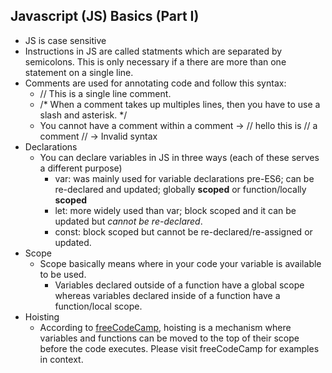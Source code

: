 ## Javascript (JS) Basics (Part I)
- JS is case sensitive
- Instructions in JS are called statments which are separated by semicolons. This is only necessary if a there are more than one statement on a single line.
- Comments are used for annotating code and follow this syntax:
  - // This is a single line comment.
  - /* When a comment takes up multiples lines, then you have to use a slash and asterisk. */
  - You cannot have a comment within a comment -> // hello this is // a comment // -> Invalid syntax
- Declarations
  - You can declare variables in JS in three ways (each of these serves a different purpose)
    - var: was mainly used for variable declarations pre-ES6; can be re-declared and updated; globally **scoped** or function/locally **scoped**
    - let: more widely used than var; block scoped and it can be updated but <em>cannot be re-declared</em>.
    - const: block scoped but cannot be re-declared/re-assigned or updated.
- Scope
  - Scope basically means where in your code your variable is available to be used.
    - Variables declared outside of a function have a global scope whereas variables declared inside of a function have a function/local scope.
- Hoisting
  - According to [freeCodeCamp](https://www.freecodecamp.org/news/var-let-and-const-whats-the-difference/), hoisting is a mechanism where variables and functions can be moved to the top of their scope before the code executes. Please visit freeCodeCamp for examples in context.



